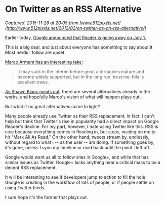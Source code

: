 # On Twitter as an RSS Alternative

_Captured: 2015-11-28 at 20:05 from [www.512pixels.net](http://www.512pixels.net/2013/03/on-twitter-as-an-rss-alternative/)_

Earlier today, [Google announced that Reader is going away on July 1.](http://googleblog.blogspot.com/2013/03/a-second-spring-of-cleaning.html)

This is a big deal, and just about everyone has something to say about it. Most nerds I follow are upset.

[Marco Arment has an interesting take:](http://www.marco.org/2013/03/13/google-reader-sunset)

> It may suck in the interim before great alternatives mature and become widely supported, but in the long run, trust me: this is excellent news.

[As Shawn Blanc points out,](http://shawnblanc.net/2013/03/goodbye-google-reader/) there are several alternatives already in the works, and hopefully Marco's vision of what will happen plays out.

But what if no great alternatives come to light?

Many people already use Twitter as their RSS replacement. In fact, I can't help but think that Twitter's rise in popularity had a direct impact on Google Reader's decline. For my part, however, I hate using Twitter like this. RSS is nice because everything comes in flooding in, but stops, waiting on me to hit "Mark All As Read." On the other hand, tweets stream by, endlessly, without regard to what I -- as the user -- am doing. If something goes by, it's gone, unless I sync my timeline or read back until the point I left off.

Google would want us all to follow sites in Google+, and while that has similar issues as Twitter, Google+ lacks anything near a critical mass to be a decent RSS replacement.

It will be interesting to see if developers jump to action to fill the hole Google is creating in the workflow of lots of people, or if people settle on using Twitter feeds.

I sure hope it's the former that plays out.
